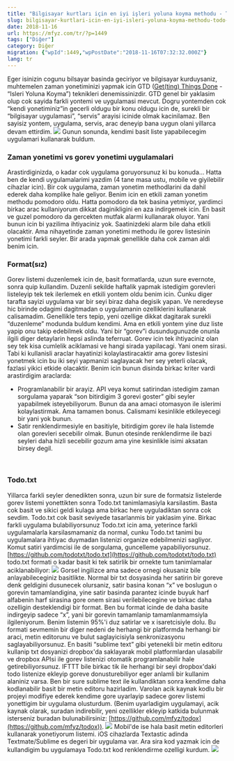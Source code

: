 ```yaml
---
title: "Bilgisayar kurtları için en iyi işleri yoluna koyma methodu - Todo.txt"
slug: bilgisayar-kurtlari-icin-en-iyi-isleri-yoluna-koyma-methodu-todo-txt
date: 2018-11-16
url: https://mfyz.com/tr/?p=1449
tags: ["Diğer"]
category: Diğer
migration: {"wpId":1449,"wpPostDate":"2018-11-16T07:32:32.000Z"}
lang: tr
---
```


Eger isinizin cogunu bilsayar basinda geciriyor ve bilgisayar kurduysaniz, muhtemelen zaman yonetiminizi yapmak icin GTD ([Get(ting) Things Done](https://en.wikipedia.org/wiki/Getting_Things_Done) - “Isleri Yoluna Koyma”) teknikleri denemissinizdir. GTD genel bir yaklasim olup cok sayida farkli yontemi ve uygulamasi mevcut. Dogru yontemden cok “kendi yonetiminiz”in gecerli oldugu bir konu oldugu icin de, surekli bir “bilgisayar uygulamasi”, “servis” arayisi icinide olmak kacinilamaz. Ben sayisiz yontem, uygulama, servis, arac deneyip bana uygun olani yillarca devam ettirdim. ![](/images/archive/tr/2018/11/GTD-workflow-resized.png) Gunun sonunda, kendimi basit liste yapabilecegim uygulamari kullanarak buldum.

### Zaman yonetimi vs gorev yonetimi uygulamalari

Arastirdiginizda, o kadar cok uygulama goruyorsunuz ki bu konuda... Hatta ben de kendi uygulamalarimi yazdim (4 tane masa ustu, mobile ve giyilebilir cihazlar icin). Bir cok uygulama, zaman yonetim methodlarini da dahil ederek daha komplike hale geliyor. Benim icin en etkili zaman yonetim methodu pomodoro oldu. Hatta pomodoro da tek basina yetmiyor, yardimci birkac arac kullaniyorum dikkat daginikligini en aza indirgemek icin. En basit ve guzel pomodoro da gercekten mutfak alarmi kullanarak oluyor. Yani bunun icin bi yazilima ihtiyaciniz yok. Saatinizdeki alarm bile daha etkili olacaktir. Ama nihayetinde zaman yonetimi methodu ile gorev listesinin yonetimi farkli seyler. Bir arada yapmak genellikle daha cok zaman aldi benim icin.

### Format(sız)

Gorev listemi duzenlemek icin de, basit formatlarda, uzun sure evernote, sonra quip kullandim. Duzenli sekilde haftalik yapmak istedigim gorevleri listeleyip tek tek ilerlemek en etkili yontem oldu benim icin. Cunku diger tarafta sayizi uygulama var bir seyi biraz daha degisik yapan. Ve neredeyse hic birinde odagimi dagitmadan o uygulamanin ozelliklerini kullanarak calisamadim. Genellikle ters tepip, yeni ozellige dikkat dagitarak surekli “duzenleme” modunda buldum kendimi. Ama en etkili yontem yine duz liste yapip onu takip edebilmek oldu. Yani bir “gorev”i dusundugunuzde onunla ilgili diger detaylarin hepsi aslinda teferruat. Gorev icin tek ihtiyaciniz olan sey tek kisa cumlelik aciklamasi ve hangi sirada yapilacagi. Yani onem sirasi. Tabi ki kullanisli araclar hayatinizi kolaylastiracaktir ama gorev listesini yonetmek icin bu iki seyi yapmanizi saglayacak her sey yeterli olacak, fazlasi yikici etkide olacaktir. Benim icin bunun disinda birkac kriter vardi arastirdigim araclarda:

*   Programlanabilir bir arayiz. API veya komut satirindan istedigim zaman sorgulama yaparak “son bitirdigim 3 gorevi goster” gibi seyler yapabilmek isteyebiliyorum. Bunun da ana amaci otomasyon ile islerimi kolaylastirmak. Ama tamamen bonus. Calismami kesinlikle etkileyecegi bir yani yok bunun.
*   Satir renklendirmesiyle en basitiyle, bitirdigim gorev ile hala listemde olan gorevleri secebilir olmak. Bunun otesinde renklendirme ile bazi seyleri daha hizli secebilir gozum ama yine kesinlikle isimi aksatan birsey degil.

 

### Todo.txt

Yillarca farkli seyler denedikten sonra, uzun bir sure de formatsiz listelerde gorev listemi yonettikten sonra Todo.txt tanimlamasiyla karsilastim. Basta cok basit ve sikici geldi kulaga ama birkac here uyguladiktan sonra cok sevdim. Todo.txt cok basit seviyede tasarlanmis bir yaklasim yine. Birkac farkli uygulama bulabiliyorsunuz Todo.txt icin ama, yeterince farkli uygulamalarla karsilasmamaniz da normal, cunku Todo.txt tanimi bu uygulamalara ihtiyac duymadan listenizi organize edebilmenizi sagliyor. Komut satiri yardimcisi ile de sorgulama, guncelleme yapabiliyorsunuz. [https://github.com/todotxt/todo.txt](https://github.com/todotxt/todo.txt) todo.txt formati o kadar basit ki tek satirlik bir ornekte tum tanimlamalar aciklanabiliyor: ![](/images/archive/tr/2018/11/description.png) Gorsel ingilizce ama sadece ornegi okusaniz bile anlayabileceginiz basitlikte. Normal bir txt dosyasinda her satirin bir goreve denk geldigini dusunecek olursaniz, satir basina konan “x” ve boslugun o gorevin tamamlandigina, yine satir basinda parantez icinde buyuk harf alfabenin harf sirasina gore onem sirasi verilebilecegine ve birkac daha ozelligin desteklendigi bir format. Ben bu format icinde de daha basite indirgeyip sadece “x”, yani bir gorevin tamamlanip tamamlanmamsiyla ilgileniyorum. Benim listemin 95%'i duz satirlar ve x isaretcisiyle dolu. Bu formati sevmemin bir diger nedeni de herhangi bir platformda herhangi bir araci, metin editorunu ve bulut saglayicisiyla senkronizasyonu saglayabiliyorsunuz. En basiti “sublime text” gibi yetenekli bir metin editoru kullanip txt dosyanizi dropbox'da saklayarak mobil platformlardan ulasabilir ve dropbox APIsi ile gorev listenizi otomatik programlanabilir hale getirebiliyorsunuz. IFTTT bile birkac tik ile herhangi bir seyi dropbox'daki todo listenize ekleyip goreve donusturebiliyor eger anlamli bir kullanim alaniniz varsa. Ben bir sure sublime text ile kullandiktan sonra kendime daha kodlanabilir basit bir metin editoru hazirladim. Varolan acik kaynak kodlu bir projeyi modifiye ederek kendime gore uyarlayip sadece gorev listemi yonettigim bir uygulama olusturdum. (Benim uyarladigim uygulamayi, acik kaynak olarak, suradan indirebilir, yeni ozellikler ekleyip katkida bulunmak isterseniz buradan bulunabilirsiniz: [https://github.com/mfyz/todox](https://github.com/mfyz/todox)). ![](/images/archive/tr/2018/11/Screen-Shot-2018-11-16-at-1.34.55-AM.jpg) Mobil'de ise hala basit metin editorleri kullanarak yonetiyorum listemi. iOS cihazlarda Textastic adinda Textmate/Sublime es degeri bir uygulama var. Ara sira kod yazmak icin de kullandigim bu uygulamaya Todo.txt kod renklendirme ozelligi kurdum. ![](/images/archive/tr/2018/11/IMG_8DBF1CC8F853-1-473x1024.jpeg)